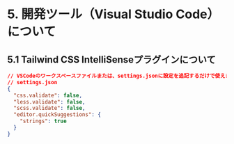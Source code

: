 # 5. 開発ツール（Visual Studio Code）について

## 5.1 Tailwind CSS IntelliSenseプラグインについて

```json
// VSCodeのワークスペースファイルまたは、settings.jsonに設定を追記するだけで使えます
// settings.json
{
  "css.validate": false,
  "less.validate": false,
  "scss.validate": false,
  "editor.quickSuggestions": {
    "strings": true
  }
}
```
